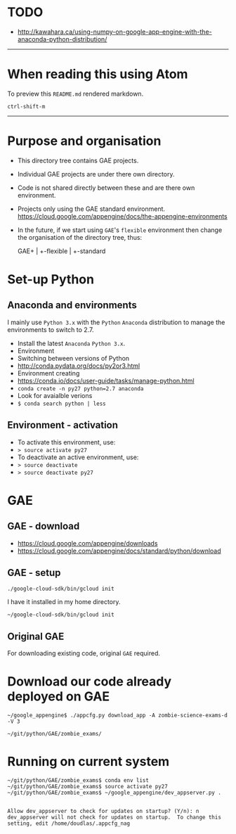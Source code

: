 # TODO

* http://kawahara.ca/using-numpy-on-google-app-engine-with-the-anaconda-python-distribution/

---

# When reading this using Atom

To preview this `README.md` rendered markdown.

    ctrl-shift-m

---

# Purpose and organisation

* This directory tree contains GAE projects.
* Individual GAE projects are under there own directory.
* Code is not shared directly between these and are there own environment.
* Projects only using the GAE standard environment. https://cloud.google.com/appengine/docs/the-appengine-environments
 * In the future, if we start using `GAE`'s `flexible` environment then change the organisation of the directory tree, thus:


    GAE+
       |
       +-flexible
       |
       +-standard

# Set-up Python

## Anaconda and environments
I mainly use `Python 3.x` with the `Python` `Anaconda`
distribution to manage the environments to switch to 2.7.

* Install the latest `Anaconda` `Python 3.x`.
* Environment
 * Switching between versions of Python
 * http://conda.pydata.org/docs/py2or3.html
* Environment creating
 * https://conda.io/docs/user-guide/tasks/manage-python.html
 * `conda create -n py27 python=2.7 anaconda`
* Look for avaialble verions
 * `$ conda search python | less`

## Environment - activation
 * To activate this environment, use:
 * `> source activate py27`
* To deactivate an active environment, use:
 * `> source deactivate`
 * `> source deactivate py27`

# GAE

## GAE - download

* https://cloud.google.com/appengine/downloads
* https://cloud.google.com/appengine/docs/standard/python/download

## GAE - setup

`./google-cloud-sdk/bin/gcloud init`

I have it installed in my home directory.

`~/google-cloud-sdk/bin/gcloud init`

## Original GAE

For downloading existing code, original `GAE` required.

# Download our code already deployed on GAE

`~/google_appengine$ ./appcfg.py download_app -A zombie-science-exams-d -V 3`

`~/git/python/GAE/zombie_exams/`

# Running on current system

    ~/git/python/GAE/zombie_exams$ conda env list
    ~/git/python/GAE/zombie_exams$ source activate py27
    ~/git/python/GAE/zombie_exams$ ~/google_appengine/dev_appserver.py .


    Allow dev_appserver to check for updates on startup? (Y/n): n
    dev_appserver will not check for updates on startup.  To change this setting, edit /home/doudlas/.appcfg_nag
